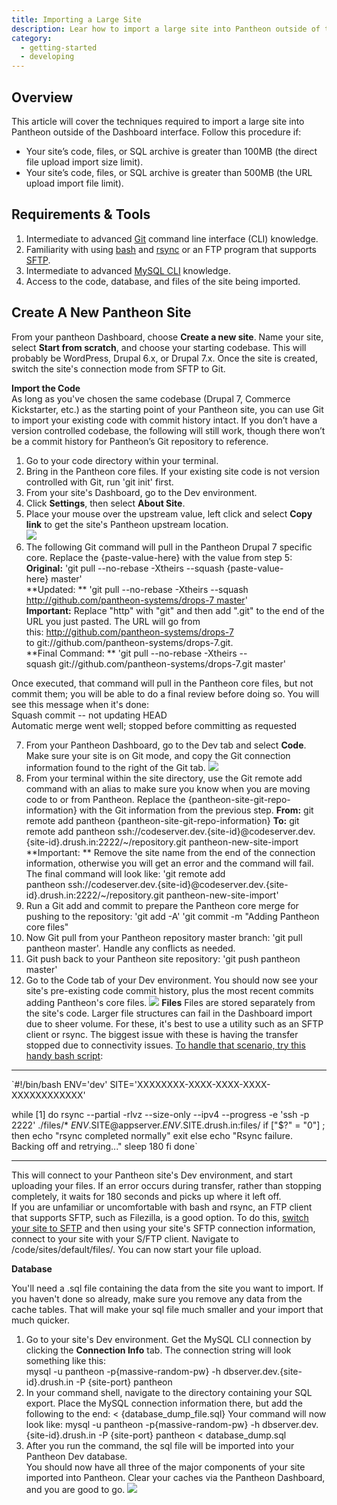 ```yaml
---
title: Importing a Large Site
description: Lear how to import a large site into Pantheon outside of the Dashboard API.
category:
  - getting-started
  - developing
---
```


## Overview
This article will cover the techniques required to import a large site into Pantheon outside of the Dashboard interface. Follow this procedure if:

* Your site’s code, files, or SQL archive is greater than 100MB (the direct file upload import size limit).
* Your site’s code, files, or SQL archive is greater than 500MB (the URL upload import file limit).

## Requirements & Tools

1. Intermediate to advanced [Git](http://git-scm.com/) command line interface (CLI) knowledge.
2. Familiarity with using [bash](http://www.gnu.org/software/bash/) and [rsync](http://rsync.samba.org/) or an FTP program that supports [SFTP](http://en.wikipedia.org/wiki/SFTP).
3. Intermediate to advanced [MySQL CLI](https://mariadb.com/kb/en/mariadb/documentation/clients-and-utilities/mysql-client/mysql-command-line-client/) knowledge.
4. Access to the code, database, and files of the site being imported.  

## Create A New Pantheon Site  

From your pantheon Dashboard, choose **Create a new site**. Name your site, select **Start from scratch**, and choose your starting codebase. This will probably be WordPress, Drupal 6.x, or Drupal 7.x. Once the site is created, switch the site's connection mode from SFTP to Git.  


**Import the Code**  
As long as you've chosen the same codebase (Drupal 7, Commerce Kickstarter, etc.) as the starting point of your Pantheon site, you can use Git to import your existing code with commit history intact. If you don’t have a version controlled codebase, the following will still work, though there won’t be a commit history for Pantheon’s Git repository to reference.

1. Go to your code directory within your terminal.
2. Bring in the Pantheon core files. If your existing site code is not version controlled with Git, run 'git init' first.
3. From your site's Dashboard, go to the Dev environment.
4. Click **Settings**, then select **About Site**.
5. Place your mouse over the upstream value, left click and select **Copy link** to get the site's Pantheon upstream location.  
 ![](https://pantheon-systems.desk.com/customer/portal/attachments/343668)  
6. The following Git command will pull in the Pantheon Drupal 7 specific core. Replace the {paste-value-here} with the value from step 5:  
**Original:** 'git pull --no-rebase -Xtheirs --squash {paste-value-here} master'  
**Updated: ** 'git pull --no-rebase -Xtheirs --squash http://github.com/pantheon-systems/drops-7 master'  
**Important:** Replace "http" with "git" and then add ".git" to the end of the URL you just pasted. The URL will go from this: http://github.com/pantheon-systems/drops-7 to git://github.com/pantheon-systems/drops-7.git.  
**Final Command: ** 'git pull --no-rebase -Xtheirs --squash git://github.com/pantheon-systems/drops-7.git master'  

Once executed, that command will pull in the Pantheon core files, but not commit them; you will be able to do a final review before doing so. You will see this message when it's done:  
Squash commit -- not updating HEAD  
Automatic merge went well; stopped before committing as requested

7. From your Pantheon Dashboard, go to the Dev tab and select **Code**. Make sure your site is on Git mode, and copy the Git connection information found to the right of the Git tab.
![](https://pantheon-systems.desk.com/customer/portal/attachments/335378)
8. From your terminal within the site directory, use the Git remote add command with an alias to make sure you know when you are moving code to or from Pantheon. Replace the {pantheon-site-git-repo-information} with the Git information from the previous step.
**From:** git remote add pantheon {pantheon-site-git-repo-information}
**To:** git remote add pantheon ssh://codeserver.dev.{site-id}@codeserver.dev.{site-id}.drush.in:2222/~/repository.git pantheon-new-site-import
**Important: ** Remove the site name from the end of the connection information, otherwise you will get an error and the command will fail. The final command will look like:
'git remote add pantheon ssh://codeserver.dev.{site-id}@codeserver.dev.{site-id}.drush.in:2222/~/repository.git pantheon-new-site-import'
9. Run a Git add and commit to prepare the Pantheon core merge for pushing to the repository:
'git add -A'
'git commit -m "Adding Pantheon core files"  
10. Now Git pull from your Pantheon repository master branch: 'git pull pantheon master'. Handle any conflicts as needed.  
11. Git push back to your Pantheon site repository: 'git push pantheon master'  
12. Go to the Code tab of your Dev environment. You should now see your site's pre-existing code commit history, plus the most recent commits adding Pantheon's core files.
 ![](https://pantheon-systems.desk.com/customer/portal/attachments/343667)
**Files**
Files are stored separately from the site's code. Larger file structures can fail in the Dashboard import due to sheer volume. For these, it's best to use a utility such as an SFTP client or rsync. The biggest issue with these is having the transfer stopped due to connectivity issues. [To handle that scenario, try this handy bash script](https://www.evernote.com/shard/s404/sh/5bcfedb7-cda1-4647-9390-0112c2f9e703/f8defb098e992e2acd57280c4dcddb63):  



---------------------------  
`#!/bin/bash
ENV='dev'
SITE='XXXXXXXX-XXXX-XXXX-XXXX-XXXXXXXXXXXX'


while [1]
do
rsync --partial -rlvz --size-only --ipv4 --progress -e 'ssh -p 2222' ./files/* $ENV.$SITE@appserver.$ENV.$SITE.drush.in:files/
if ["$?" = "0"] ; then
echo "rsync completed normally"
exit
else
echo "Rsync failure. Backing off and retrying..."
sleep 180
fi
done`  



---------------------------  
This will connect to your Pantheon site's Dev environment, and start uploading your files. If an error occurs  during transfer, rather than stopping completely, it waits for 180 seconds and picks up where it left off.  
If you are unfamiliar or uncomfortable with bash and rsync, an FTP client that supports SFTP, such as Filezilla, is a good option. To do this, [switch your site to SFTP](/docs/articles/sites/code/developing-directly-with-sftp-mode#enabling-sftp-mode) and then using your site's SFTP connection information, connect to your site with your S/FTP client. Navigate to /code/sites/default/files/. You can now start your file upload.  


**Database**  

You'll need a .sql file containing the data from the site you want to import. If you haven't done so already, make sure you remove any data from the cache tables. That will make your sql file much smaller and your import that much quicker.

1. Go to your site's Dev environment. Get the MySQL CLI connection by clicking the **Connection Info** tab. The connection string will look something like this:  
mysql -u pantheon -p{massive-random-pw} -h dbserver.dev.{site-id}.drush.in -P {site-port} pantheon
2. In your command shell, navigate to the directory containing your SQL export. Place the MySQL connection information there, but add the following to the end:
< {database\_dump\_file.sql}
Your command will now look like:
mysql -u pantheon -p{massive-random-pw} -h dbserver.dev.{site-id}.drush.in -P {site-port} pantheon < database\_dump.sql
3. After you run the command, the sql file will be imported into your Pantheon Dev database.  
You should now have all three of the major components of your site imported into Pantheon. Clear your caches via the Pantheon Dashboard, and you are good to go.
 ![](https://pantheon-systems.desk.com/customer/portal/attachments/343671)  



 
